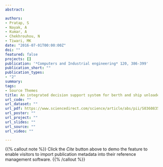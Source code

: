 ```yaml
---
abstract: 

authors:
- Pratap, S
- Nayak, A
- Kumar, A
- Chekhrouhou, N
- Tiwari, MK
date: "2016-07-01T00:00:00Z"
doi: ""
featured: false
projects: []
publication: '*Computers and Industrial engineering* 120, 386-399'
publication_short: ""
publication_types:
- "2"
summary: 
tags:
- Source Themes
title: An integrated decision support system for berth and ship unloader allocation in bulk material handling port
url_code: ""
url_dataset: ""
url_pdf: https://www.sciencedirect.com/science/article/abs/pii/S0360835216304776
url_poster: ""
url_project: ""
url_slides: ""
url_source: ""
url_video: ""

---
```


{{% callout note %}}
Click the *Cite* button above to demo the feature to enable visitors to import publication metadata into their reference management software.
{{% /callout %}}
<!--
{{% callout note %}}
Create your slides in Markdown - click the *Slides* button to check out the example.
{{% /callout %}}

Supplementary notes can be added here, including [code, math, and images](https://wowchemy.com/docs/writing-markdown-latex/).
-->
